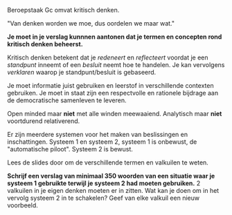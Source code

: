Beroepstaak Gc omvat kritisch denken.

"Van denken worden we moe, dus oordelen we maar wat."

**Je moet in je verslag kunnnen aantonen dat je termen en concepten rond kritisch denken beheerst.**

Kritisch denken betekent dat je *redeneert* en *reflecteert* voordat je een *standpunt* inneemt of een *besluit* neemt hoe te handelen. Je kan vervolgens *verklaren* waarop je
standpunt/besluit is gebaseerd.

Je moet informatie juist gebruiken en leerstof in verschillende contexten gebruiken. Je moet in staat zijn een respectvolle en rationele bijdrage aan de democratische samenleven te
leveren.

Open minded maar **niet** met alle winden meewaaiend. Analytisch maar **niet** voortdurend relativerend.

Er zijn meerdere systemen voor het maken van beslissingen en inschattingen. Systeem 1 en systeem 2, systeem 1 is onbewust, de "automatische piloot". Systeem 2 is bewust.

Lees de slides door om de verschillende termen en valkuilen te weten.

**Schrijf een verslag van minimaal 350 woorden van een situatie waar je systeem 1 gebruikte terwijl je systeem 2 had moeten gebruiken.**
2 valkuilen in je eigen denken moeten er in zitten.
Wat kan je doen om in het vervolg systeem 2 in te schakelen?
Geef van elke valkuil een nieuw voorbeeld.